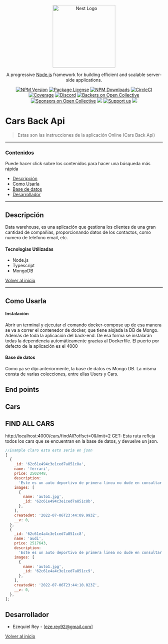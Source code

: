 <p align="center">
  <a href="http://nestjs.com/" target="blank"><img src="https://nestjs.com/img/logo-small.svg" width="200" alt="Nest Logo" /></a>
</p>

[circleci-image]: https://img.shields.io/circleci/build/github/nestjs/nest/master?token=abc123def456
[circleci-url]: https://circleci.com/gh/nestjs/nest

  <p align="center">A progressive <a href="http://nodejs.org" target="_blank">Node.js</a> framework for building efficient and scalable server-side applications.</p>
    <p align="center">
<a href="https://www.npmjs.com/~nestjscore" target="_blank"><img src="https://img.shields.io/npm/v/@nestjs/core.svg" alt="NPM Version" /></a>
<a href="https://www.npmjs.com/~nestjscore" target="_blank"><img src="https://img.shields.io/npm/l/@nestjs/core.svg" alt="Package License" /></a>
<a href="https://www.npmjs.com/~nestjscore" target="_blank"><img src="https://img.shields.io/npm/dm/@nestjs/common.svg" alt="NPM Downloads" /></a>
<a href="https://circleci.com/gh/nestjs/nest" target="_blank"><img src="https://img.shields.io/circleci/build/github/nestjs/nest/master" alt="CircleCI" /></a>
<a href="https://coveralls.io/github/nestjs/nest?branch=master" target="_blank"><img src="https://coveralls.io/repos/github/nestjs/nest/badge.svg?branch=master#9" alt="Coverage" /></a>
<a href="https://discord.gg/G7Qnnhy" target="_blank"><img src="https://img.shields.io/badge/discord-online-brightgreen.svg" alt="Discord"/></a>
<a href="https://opencollective.com/nest#backer" target="_blank"><img src="https://opencollective.com/nest/backers/badge.svg" alt="Backers on Open Collective" /></a>
<a href="https://opencollective.com/nest#sponsor" target="_blank"><img src="https://opencollective.com/nest/sponsors/badge.svg" alt="Sponsors on Open Collective" /></a>
  <a href="https://paypal.me/kamilmysliwiec" target="_blank"><img src="https://img.shields.io/badge/Donate-PayPal-ff3f59.svg"/></a>
    <a href="https://opencollective.com/nest#sponsor"  target="_blank"><img src="https://img.shields.io/badge/Support%20us-Open%20Collective-41B883.svg" alt="Support us"></a>
  <a href="https://twitter.com/nestframework" target="_blank"><img src="https://img.shields.io/twitter/follow/nestframework.svg?style=social&label=Follow"></a>
</p>
  <!--[![Backers on Open Collective](https://opencollective.com/nest/backers/badge.svg)](https://opencollective.com/nest#backer)
  [![Sponsors on Open Collective](https://opencollective.com/nest/sponsors/badge.svg)](https://opencollective.com/nest#sponsor)-->

# Cars Back Api

> Estas son las instrucciones de la aplicación Online (Cars Back Api)

---

### Contenidos

Puede hacer click sobre los contenidos para hacer una búsqueda más rápida

- [Descripción ](#Descripción)
- [Como Usarla](#Como-Usarla)
- [Base de datos](#Base-de-datos)
- [Desarrollador](#Desarrollador)

---

## Descripción

Data warehouse, es una aplicación que gestiona los clientes de una gran cantidad de compañias, proporcionando datos de los contactos, como numero de telefono email, etc.

#### Tecnologias Utilizadas

- Node.js
- Typescript
- MongoDB

[Volver al inicio](#Contenidos)

---

## Como Usarla

#### Instalación

Abrir un terminal y ejecutar el comando docker-compose up de esa manera se va a correr el contenedor de docker, que tiene alojada la DB de Mongo. Además de toda la aplicación del back-end. De esa forma se instalarán todas la dependencia automáticamente gracias al Dockerfile.
El puerto por defecto de la aplicación es el 4000

#### Base de datos

Como ya se dijo anteriormente, la base de datos es Mongo DB. La misma consta de varias colecciones, entre ellas Users y Cars.

## End points

## Cars

## FIND ALL CARS

http://localhost:4000/cars/findAll?offset=0&limit=2 GET: Esta ruta refleja todos los cars que se encuentran en la base de datos, y devuelve un json.

```javascript
//Example claro esta esto seria en json
[
  {
    _id: '62c61e494c3e1ced7a851c8a',
    name: 'ferrari',
    price: 2502448,
    description:
      'Este es un auto deportivo de primera linea no dude en consultar con nuestros asesores',
    images: [
      {
        name: 'auto1.jpg',
        _id: '62c61e494c3e1ced7a851c8b',
      },
    ],
    createdAt: '2022-07-06T23:44:09.993Z',
    __v: 0,
  },
  {
    _id: '62c61e4a4c3e1ced7a851cc8',
    name: 'audi',
    price: 2517643,
    description:
      'Este es un auto deportivo de primera linea no dude en consultar con nuestros asesores',
    images: [
      {
        name: 'auto1.jpg',
        _id: '62c61e4a4c3e1ced7a851cc9',
      },
    ],
    createdAt: '2022-07-06T23:44:10.023Z',
    __v: 0,
  },
];
```

## Desarrollador

- Ezequiel Rey - [eze.rey92@gmail.com]

[Volver al inicio](#Contenidos)
